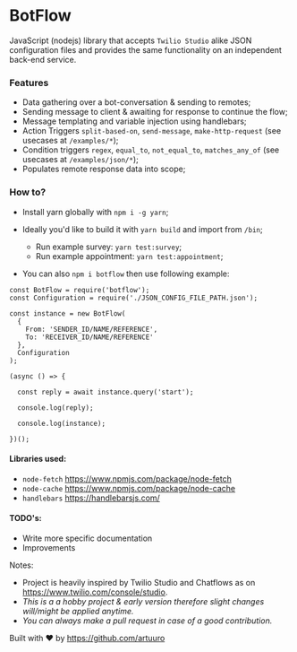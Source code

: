 # BotFlow
JavaScript (nodejs) library that accepts `Twilio Studio` alike JSON configuration files and provides the same functionality on an independent back-end service.

### Features
- Data gathering over a bot-conversation & sending to remotes;
- Sending message to client & awaiting for response to continue the flow;
- Message templating and variable injection using handlebars;
- Action Triggers `split-based-on`, `send-message`, `make-http-request` (see usecases at `/examples/*`);
- Condition triggers `regex`, `equal_to`, `not_equal_to`, `matches_any_of` (see usecases at `/examples/json/*`);
- Populates remote response data into scope;

### How to?
- Install yarn globally with `npm i -g yarn`;
- Ideally you'd like to build it with `yarn build` and import from `/bin`;
  - Run example survey: `yarn test:survey`;
  - Run example appointment: `yarn test:appointment`;

- You can also `npm i botflow` then use following example:
```
const BotFlow = require('botflow');
const Configuration = require('./JSON_CONFIG_FILE_PATH.json');

const instance = new BotFlow(
  {
    From: 'SENDER_ID/NAME/REFERENCE',
    To: 'RECEIVER_ID/NAME/REFERENCE'
  }, 
  Configuration
);

(async () => {
  
  const reply = await instance.query('start');

  console.log(reply);

  console.log(instance);
 
})();
```

#### Libraries used:
- `node-fetch` https://www.npmjs.com/package/node-fetch
- `node-cache` https://www.npmjs.com/package/node-cache
- `handlebars` https://handlebarsjs.com/


#### TODO's:
- Write more specific documentation
- Improvements

Notes: 
- Project is heavily inspired by Twilio Studio and Chatflows as on https://www.twilio.com/console/studio.
- _This is a a hobby project & early version therefore slight changes will/might be applied anytime._
- _You can always make a pull request in case of a good contribution._

Built with ♥ by https://github.com/artuuro